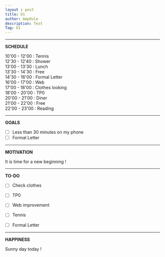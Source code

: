 ```yaml
---
layout : post
title: D1
author: Amp0ule
description: Test
Tag: D1
---
```


*****
**SCHEDULE**

10'00 - 12'00 : Tennis  
12'30 - 12'40 : Shower  
13'00 - 13'30 : Lunch  
13'30 - 14'30 : Free  
14'30 - 16'00 : Formal Letter  
16'00 - 17'00 : Web  
17'00 - 18'00 : Clothes looking  
18'00 - 20'00 : TP0  
20'00 - 21'00 : Diner  
21'00 - 22'00 : Free  
22'00 - 23'00 : Reading  

*****
**GOALS**

- [ ]  Less than 30 minutes on my phone
- [ ]  Formal Letter

*****
**MOTIVATION**

It is time for a new beginning !

*****
**TO-DO**
- [ ] Check clothes 
- [ ] TP0
- [ ] Web improvement
- [ ] Tennis 
- [ ] Formal Letter


*****
**HAPPINESS**

Sunny day today !

